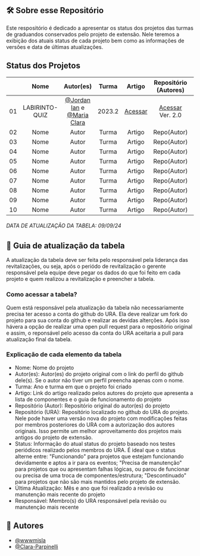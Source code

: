 ## 🛠️ Sobre esse Repositório

Este respositório é dedicado a apresentar os status dos projetos das turmas de graduandos conservados pelo projeto de extensão. Nele teremos a exibição dos atuais status de cada projeto bem como as informações de versões e data de últimas atualizações.


## Status dos Projetos

|    | Nome | Autor(es) | Turma | Artigo | Repositório (Autores) | Repositório (URA)  | Status | Última atualização | Responsável |
|:--:| :--: | :------: | :---: | :----: | :-------------------: |:------------------:| :----: | :----------------: | :---------: |
|   01    |   LABIRINTO-QUIZ  | [@Jordan Ian](https://www.github.com/Jordaniano) e [@Maria Clara](https://www.github.com/Clara-Parpinelli)| 2023.2 | [Acessar](https://docs.google.com/document/d/1VhAqwn3LbEDIbXA3OSq12zahfJqI4fkxmL7birzCTI8/edit?usp=sharing)|[Acessar](https://github.com/Jordaniano/Labirinto-Quiz) Ver. 2.0| Em breve | Precisa de Manutenção | Setembro de 2024 | Maria Clara e Jordan |
|   02   | Nome | Autor | Turma | Artigo | Repo(Autor) | Repo(URA) | Status | Última att. | Responsável |
|   03   | Nome | Autor | Turma | Artigo | Repo(Autor) | Repo(URA) | Status | Última att. | Responsável |
|   04   | Nome | Autor | Turma | Artigo | Repo(Autor) | Repo(URA) | Status | Última att. | Responsável |
|   05   | Nome | Autor | Turma | Artigo | Repo(Autor) | Repo(URA) | Status | Última att. | Responsável |
|   06   | Nome | Autor | Turma | Artigo | Repo(Autor) | Repo(URA) | Status | Última att. | Responsável |
|   07   | Nome | Autor | Turma | Artigo | Repo(Autor) | Repo(URA) | Status | Última att. | Responsável |
|   08   | Nome | Autor | Turma | Artigo | Repo(Autor) | Repo(URA) | Status | Última att. | Responsável |
|   09   | Nome | Autor | Turma | Artigo | Repo(Autor) | Repo(URA) | Status | Última att. | Responsável |
|   10   | Nome | Autor | Turma | Artigo | Repo(Autor) | Repo(URA) | Status | Última att. | Responsável |

###### DATA DE ATUALIZAÇÃO DA TABELA: 09/09/24

## 📖 Guia de atualização da tabela

A atualização da tabela deve ser feita pelo responsável pela liderança das revitalizações, ou seja, após o periódo de revitalização o gerente responsável pela equipe deve pegar os dados do que foi feito em cada projeto e quem realizou a revitalização e preencher a tabela. 

### Como acessar a tabela?

Quem está responsável pela atualização da tabela não necessariamente precisa ter acesso a conta do github do URA. Ela deve realizar um fork do projeto para sua conta do github e realizar as devidas alterções. Após isso hávera a opção de realizar uma open pull request para o repositório original e assim, o reponsável pelo acesso da conta do URA aceitaria a pull para atualização final da tabela.

### Explicação de cada elemento da tabela
- Nome: Nome do projeto
- Autor(es): Autor(es) do projeto original com o link do perfil do github dele(s). Se o autor não tiver um perfil preencha apenas com o nome.
- Turma: Ano e turma em que o projeto foi criado
- Artigo: Link do artigo realizado pelos autores do projeto que apresenta a lista de componentes e o guia de funcionamento do projeto
- Repositório (Autor): Repositório original do autor(es) do projeto
- Repositório (URA): Repositório localizado no github do URA do projeto. Nele pode haver uma versão nova do projeto com modificações feitas por membros posteriores do URA com a autorização dos autores originais. Isso permite um melhor aproveitamento dos projetos mais antigos do projeto de extensão.
- Status: Informação do atual status do projeto baseado nos testes periódicos realizado pelos membros do URA. É ideal que o status alterne entre: "Funcionando" para projetos que estejam funcionando devidamente e aptos a ir para os eventos; "Precisa de manutenção" para projetos que ou apresentam falhas lógicas, ou parou de funcionar ou precisa de uma troca de componentes/estrutura; "Descontinuado" para projetos que não são mais mantidos pelo projeto de extensão.
- Última Atualização: Mês e ano que foi realizado a revisão ou manutenção mais recente do projeto
- Responsável: Membro(s) do URA responsável pela revisão ou manutenção mais recente

## 👥 Autores

- [@wwwmisla](https://www.github.com/wwwmisla)
- [@Clara-Parpinelli](https://www.github.com/Clara-Parpinelli)
